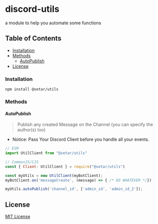 # discord-utils
 a module to help you automate some functions

## Table of Contents
- [Installation](#installation)
- [Methods](#methods)
    - [AutoPublish](#autopublish)
- [License](#license)

### Installation

`npm install @setar/utils`

### Methods

#### AutoPublish
> Publish any created Message on the Channel (you can specify the author(s) too)

 - Notice: Pass Your Discord Client before you handle all your events.
```js
// ESM
import UtilClient from "@setar/utils"

// CommonJS/CJS
const { Client: UtilClient } = require("@setar/utils")

const myUtils = new UtilClient(myBotClient);
myBotClient.on('messageCreate', (message) => { /* DO WHATEVER */})

myUtils.autoPublish('channel_id', ['admin_id', 'admin_id_2']);
```

## License
[MIT License](https://github.com/SeTar-Bot/discord-utils/blob/main/LICENSE)